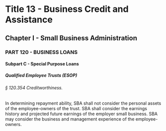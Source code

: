 
# Title 13 - Business Credit and Assistance
## Chapter I - Small Business Administration
### PART 120 - BUSINESS LOANS
#### Subpart C - Special Purpose Loans
##### Qualified Employee Trusts (ESOP)
###### § 120.354 Creditworthiness.

In determining repayment ability, SBA shall not consider the personal assets of the employee-owners of the trust. SBA shall consider the earnings history and projected future earnings of the employer small business. SBA may consider the business and management experience of the employee-owners.
